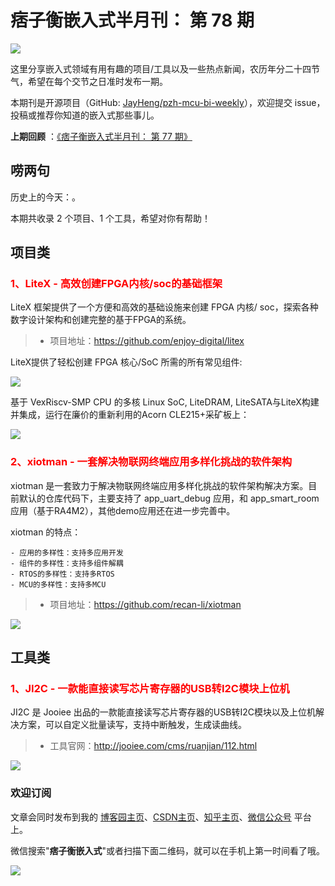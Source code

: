 # 痞子衡嵌入式半月刊： 第 78 期

![](http://henjay724.com/image/cnblogs/pzh_mcu_bi_weekly.PNG)

这里分享嵌入式领域有用有趣的项目/工具以及一些热点新闻，农历年分二十四节气，希望在每个交节之日准时发布一期。

本期刊是开源项目（GitHub: [JayHeng/pzh-mcu-bi-weekly](https://github.com/JayHeng/pzh-mcu-bi-weekly)），欢迎提交 issue，投稿或推荐你知道的嵌入式那些事儿。

**上期回顾** ：[《痞子衡嵌入式半月刊： 第 77 期》](https://www.cnblogs.com/henjay724/p/17438279.html)

## 唠两句

历史上的今天：。

本期共收录 2 个项目、1 个工具，希望对你有帮助！

## 项目类

### <font color="red">1、LiteX - 高效创建FPGA内核/soc的基础框架</font>

LiteX 框架提供了一个方便和高效的基础设施来创建 FPGA 内核/ soc，探索各种数字设计架构和创建完整的基于FPGA的系统。

> * 项目地址：https://github.com/enjoy-digital/litex

LiteX提供了轻松创建 FPGA 核心/SoC 所需的所有常见组件:

![](http://henjay724.com/image/biweekly20230628/LiteX2.PNG)

基于 VexRiscv-SMP CPU 的多核 Linux SoC, LiteDRAM, LiteSATA与LiteX构建并集成，运行在廉价的重新利用的Acorn CLE215+采矿板上：

![](http://henjay724.com/image/biweekly20230628/LiteX.PNG)

### <font color="red">2、xiotman - 一套解决物联网终端应用多样化挑战的软件架构</font>

xiotman 是一套致力于解决物联网终端应用多样化挑战的软件架构解决方案。目前默认的仓库代码下，主要支持了 app_uart_debug 应用，和 app_smart_room 应用（基于RA4M2），其他demo应用还在进一步完善中。

xiotman 的特点：

```text
- 应用的多样性：支持多应用开发
- 组件的多样性：支持多组件解耦
- RTOS的多样性：支持多RTOS
- MCU的多样性：支持多MCU
```

> * 项目地址：https://github.com/recan-li/xiotman

![](http://henjay724.com/image/biweekly20230628/xiotman.PNG)

## 工具类

### <font color="red">1、JI2C - 一款能直接读写芯片寄存器的USB转I2C模块上位机</font>

JI2C 是 Jooiee 出品的一款能直接读写芯片寄存器的USB转I2C模块以及上位机解决方案，可以自定义批量读写，支持中断触发，生成读曲线。

> * 工具官网：http://jooiee.com/cms/ruanjian/112.html

![](http://henjay724.com/image/biweekly20230628/JI2C.PNG)

### 欢迎订阅

文章会同时发布到我的 [博客园主页](https://www.cnblogs.com/henjay724/)、[CSDN主页](https://blog.csdn.net/henjay724)、[知乎主页](https://www.zhihu.com/people/henjay724)、[微信公众号](http://weixin.sogou.com/weixin?type=1&query=痞子衡嵌入式) 平台上。

微信搜索"__痞子衡嵌入式__"或者扫描下面二维码，就可以在手机上第一时间看了哦。

![](http://henjay724.com/image/github/pzhMcu_qrcode_258x258.jpg)

